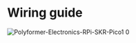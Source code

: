 # Wiring guide

![Polyformer-Electronics-RPi-SKR-Pico1 0](https://user-images.githubusercontent.com/55605342/173912617-20d98ea9-1847-43b5-8644-0277e97cf3bf.png)
